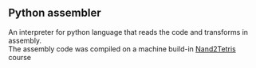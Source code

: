 ## Python assembler
An interpreter for python language that reads the code and transforms in assembly.  
The assembly code was compiled on a machine build-in [Nand2Tetris](https://www.nand2tetris.org/demos) course

